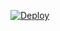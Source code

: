 [![Deploy](https://www.herokucdn.com/deploy/button.png)](https://dashboard.heroku.com/new?template=https://github.com/sumingyyyd/smgsm)

